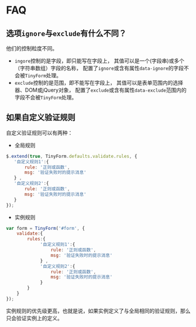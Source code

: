 # FAQ

## 选项`ignore`与`exclude`有什么不同？
    
他们的控制粒度不同。

- `ingore`控制的是字段，即只能写在字段上，
其值可以是一个(字段串)或多个（字符串数组）字段的名称，
配置了`ignore`或含有属性`data-ignore`的字段不会被`TinyForm`处理。    
- `exclude`控制的是范围，即不能写在字段上，
其值可以是表单范围内的选择器、DOM或jQuery对象，
配置了`exclude`或含有属性`data-exclude`范围内的字段不会被`TinyForm`处理。

## 如果自定义验证规则

自定义验证规则可以有两种：

- 全局规则

```javascript
$.extend(true, TinyForm.defaults.validate.rules, {
   '自定义规则1':{
       rule: '正则或函数',
       msg: '验证失败时的提示消息'
   } ,
   '自定义规则2':{
       rule: '正则或函数',
       msg: '验证失败时的提示消息'
   } 
});
```

- 实例规则

```javascript
var form = TinyForm('#form', {
    validate:{
        rules:{
             '自定义规则1':{
                 rule: '正则或函数',
                 msg: '验证失败时的提示消息'
             } ,
             '自定义规则2':{
                 rule: '正则或函数',
                 msg: '验证失败时的提示消息'
             } 
        }
    }
});
```

实例规则的优先级更高，也就是说，如果实例定义了与全局相同的验证规则，那么只会验证实例上的定义。